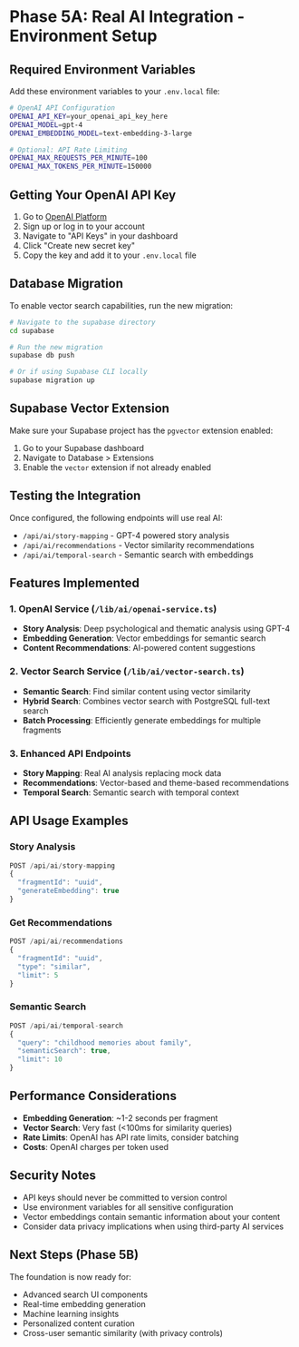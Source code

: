 # Phase 5A: Real AI Integration - Environment Setup

## Required Environment Variables

Add these environment variables to your `.env.local` file:

```bash
# OpenAI API Configuration
OPENAI_API_KEY=your_openai_api_key_here
OPENAI_MODEL=gpt-4
OPENAI_EMBEDDING_MODEL=text-embedding-3-large

# Optional: API Rate Limiting
OPENAI_MAX_REQUESTS_PER_MINUTE=100
OPENAI_MAX_TOKENS_PER_MINUTE=150000
```

## Getting Your OpenAI API Key

1. Go to [OpenAI Platform](https://platform.openai.com/)
2. Sign up or log in to your account
3. Navigate to "API Keys" in your dashboard
4. Click "Create new secret key"
5. Copy the key and add it to your `.env.local` file

## Database Migration

To enable vector search capabilities, run the new migration:

```bash
# Navigate to the supabase directory
cd supabase

# Run the new migration
supabase db push

# Or if using Supabase CLI locally
supabase migration up
```

## Supabase Vector Extension

Make sure your Supabase project has the `pgvector` extension enabled:

1. Go to your Supabase dashboard
2. Navigate to Database > Extensions
3. Enable the `vector` extension if not already enabled

## Testing the Integration

Once configured, the following endpoints will use real AI:

- `/api/ai/story-mapping` - GPT-4 powered story analysis
- `/api/ai/recommendations` - Vector similarity recommendations  
- `/api/ai/temporal-search` - Semantic search with embeddings

## Features Implemented

### 1. OpenAI Service (`/lib/ai/openai-service.ts`)
- **Story Analysis**: Deep psychological and thematic analysis using GPT-4
- **Embedding Generation**: Vector embeddings for semantic search
- **Content Recommendations**: AI-powered content suggestions

### 2. Vector Search Service (`/lib/ai/vector-search.ts`)
- **Semantic Search**: Find similar content using vector similarity
- **Hybrid Search**: Combines vector search with PostgreSQL full-text search
- **Batch Processing**: Efficiently generate embeddings for multiple fragments

### 3. Enhanced API Endpoints
- **Story Mapping**: Real AI analysis replacing mock data
- **Recommendations**: Vector-based and theme-based recommendations
- **Temporal Search**: Semantic search with temporal context

## API Usage Examples

### Story Analysis
```typescript
POST /api/ai/story-mapping
{
  "fragmentId": "uuid",
  "generateEmbedding": true
}
```

### Get Recommendations
```typescript
POST /api/ai/recommendations
{
  "fragmentId": "uuid",
  "type": "similar",
  "limit": 5
}
```

### Semantic Search
```typescript
POST /api/ai/temporal-search
{
  "query": "childhood memories about family",
  "semanticSearch": true,
  "limit": 10
}
```

## Performance Considerations

- **Embedding Generation**: ~1-2 seconds per fragment
- **Vector Search**: Very fast (<100ms for similarity queries)
- **Rate Limits**: OpenAI has API rate limits, consider batching
- **Costs**: OpenAI charges per token used

## Security Notes

- API keys should never be committed to version control
- Use environment variables for all sensitive configuration
- Vector embeddings contain semantic information about your content
- Consider data privacy implications when using third-party AI services

## Next Steps (Phase 5B)

The foundation is now ready for:
- Advanced search UI components
- Real-time embedding generation
- Machine learning insights
- Personalized content curation
- Cross-user semantic similarity (with privacy controls)

